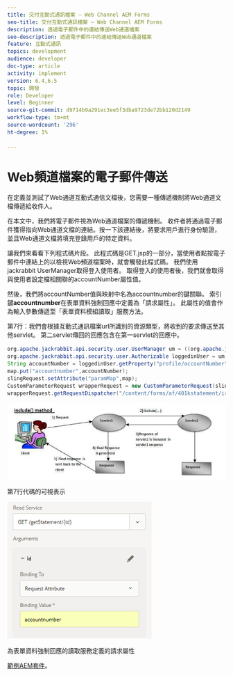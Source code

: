 ```yaml
---
title: 交付互動式通訊檔案 — Web Channel AEM Forms
seo-title: 交付互動式通訊檔案 — Web Channel AEM Forms
description: 透過電子郵件中的連結傳送Web通道檔案
seo-description: 透過電子郵件中的連結傳送Web通道檔案
feature: 互動式通訊
topics: development
audience: developer
doc-type: article
activity: implement
version: 6.4,6.5
topic: 開發
role: Developer
level: Beginner
source-git-commit: d9714b9a291ec3ee5f3dba9723de72bb120d2149
workflow-type: tm+mt
source-wordcount: '296'
ht-degree: 1%

---
```



# Web頻道檔案的電子郵件傳送

在定義並測試了Web通道互動式通信文檔後，您需要一種傳遞機制將Web通道文檔傳遞給收件人。

在本文中，我們將電子郵件視為Web通道檔案的傳遞機制。 收件者將通過電子郵件獲得指向Web通道文檔的連結。按一下該連結後，將要求用戶進行身份驗證，並且Web通道文檔將填充登錄用戶的特定資料。

讓我們來看看下列程式碼片段。 此程式碼是GET.jsp的一部分，當使用者點按電子郵件中連結上的以檢視Web頻道檔案時，就會觸發此程式碼。 我們使用jackrabbit UserManager取得登入使用者。 取得登入的使用者後，我們就會取得與使用者設定檔相關聯的accountNumber屬性值。

然後，我們將accountNumber值與映射中名為accountnumber的鍵關聯。 索引鍵&#x200B;**accountnumber**&#x200B;在表單資料強制回應中定義為「請求屬性」。 此屬性的值會作為輸入參數傳遞至「表單資料模組讀取」服務方法。

第7行：我們會根據互動式通訊檔案url所識別的資源類型，將收到的要求傳送至其他servlet。 第二servlet傳回的回應包含在第一servlet的回應中。

```java
org.apache.jackrabbit.api.security.user.UserManager um = ((org.apache.jackrabbit.api.JackrabbitSession) session).getUserManager();
org.apache.jackrabbit.api.security.user.Authorizable loggedinUser = um.getAuthorizable(session.getUserID());
String accountNumber = loggedinUser.getProperty("profile/accountNumber")[0].getString();
map.put("accountnumber",accountNumber);
slingRequest.setAttribute("paramMap",map);
CustomParameterRequest wrapperRequest = new CustomParameterRequest(slingRequest,"GET");
wrapperRequest.getRequestDispatcher("/content/forms/af/401kstatement/irastatement/channels/web.html").include(wrapperRequest, response);
```

![包含方法](assets/includemethod.jpg)

第7行代碼的可視表示

![requestparameter](assets/requestparameter.png)

為表單資料強制回應的讀取服務定義的請求屬性


[範例AEM套件](assets/webchanneldelivery.zip)。

